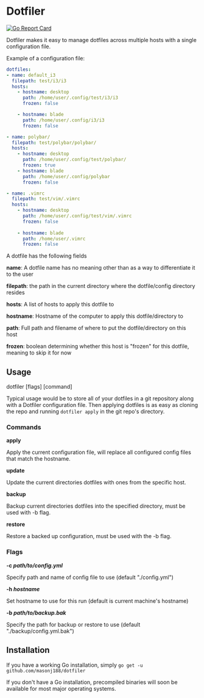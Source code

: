 # Dotfiler
[![Go Report Card](https://goreportcard.com/badge/github.com/masonj188/dotfiler)](https://goreportcard.com/report/github.com/masonj188/dotfiler)

Dotfiler makes it easy to manage dotfiles across multiple hosts with a single configuration file.

Example of a configuration file:
```yml
dotfiles:
- name: default_i3
  filepath: test/i3/i3
  hosts:
    - hostname: desktop
      path: /home/user/.config/test/i3/i3
      frozen: false

    - hostname: blade
      path: /home/user/.config/i3/i3
      frozen: false

- name: polybar/
  filepath: test/polybar/polybar/
  hosts:
    - hostname: desktop
      path: /home/user/.config/test/polybar/
      frozen: true
    - hostname: blade
      path: /home/user/.config/polybar
      frozen: false

- name: .vimrc
  filepath: test/vim/.vimrc
  hosts:
    - hostname: desktop
      path: /home/user/.config/test/vim/.vimrc
      frozen: false
    
    - hostname: blade
      path: /home/user/.vimrc
      frozen: false
```

A dotfile has the following fields

**name**: A dotfile name has no meaning other than as a way to differentiate it to the user

**filepath**: the path in the current directory where the dotfile/config directory resides

**hosts**: A list of hosts to apply this dotfile to

**hostname**: Hostname of the computer to apply this dotfile/directory to

**path**: Full path and filename of where to put the dotfile/directory on this host

**frozen**: boolean determining whether this host is "frozen" for this dotfile, meaning to skip it for now

## Usage
dotfiler [flags] [command]

Typical usage would be to store all of your dotfiles in a git repository along with a Dotfiler configuration file.  Then applying dotfiles is as easy as cloning the repo and running `dotfiler apply` in the git repo's directory.

### Commands
**apply**

Apply the current configuration file, will replace all configured config files that match the hostname.

**update**

Update the current directories dotfiles with ones from the specific host.

**backup**

Backup current directories dotfiles into the specified directory, must be used with -b flag.

**restore**

Restore a backed up configuration, must be used with the -b flag.


### Flags
**-c *path/to/config.yml***

Specify path and name of config file to use (default "./config.yml")

**-h *hostname***

Set hostname to use for this run (default is current machine's hostname)

**-b *path/to/backup.bak***

Specify the path for backup or restore to use (default "./backup/config.yml.bak")

## Installation
If you have a working Go installation, simply `go get -u github.com/masonj188/dotfiler`

If you don't have a Go installation, precompiled binaries will soon be available for most major operating systems.
